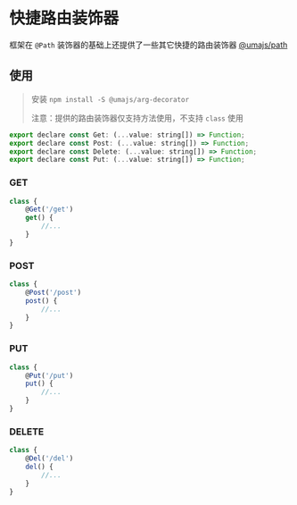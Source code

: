 # 快捷路由装饰器

框架在 `@Path` 装饰器的基础上还提供了一些其它快捷的路由装饰器 [@umajs/path](../other/path.md)


## 使用

> 安装 `npm install -S @umajs/arg-decorator`
>
> 注意：提供的路由装饰器仅支持方法使用，不支持 `class` 使用

```js
export declare const Get: (...value: string[]) => Function;
export declare const Post: (...value: string[]) => Function;
export declare const Delete: (...value: string[]) => Function;
export declare const Put: (...value: string[]) => Function;
```

### GET
```js
class {
    @Get('/get')
    get() {
        //...
    }
}
```

### POST
```js
class {
    @Post('/post')
    post() {
        //...
    }
}
```

### PUT
```js
class {
    @Put('/put')
    put() {
        //...
    }
}
```

### DELETE
```js
class {
    @Del('/del')
    del() {
        //...
    }
}
```
